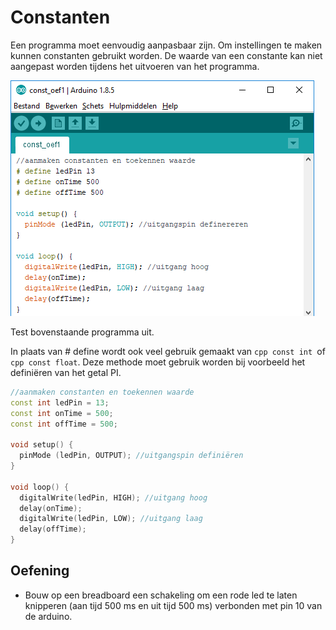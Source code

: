 # Constanten

Een programma moet eenvoudig aanpasbaar zijn. Om instellingen te maken kunnen constanten gebruikt worden. De waarde van een constante kan niet aangepast worden tijdens het uitvoeren van het programma.

![Constanten](./assets/afbeeldingen/constanten1.png)

Test bovenstaande programma uit.

In plaats van # define wordt ook veel gebruik gemaakt van ```cpp const int ```of ```cpp const float```. Deze methode moet gebruik worden bij voorbeeld het definiëren van het getal PI.

```cpp
//aanmaken constanten en toekennen waarde
const int ledPin = 13;
const int onTime = 500;
const int offTime = 500;

void setup() {
  pinMode (ledPin, OUTPUT); //uitgangspin definiëren
}

void loop() {
  digitalWrite(ledPin, HIGH); //uitgang hoog
  delay(onTime);
  digitalWrite(ledPin, LOW); //uitgang laag
  delay(offTime);
}
```

## Oefening

* Bouw op een breadboard een schakeling om een rode led te laten knipperen (aan tijd 500 ms en uit tijd 500 ms) verbonden met pin 10 van de arduino. 
